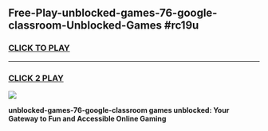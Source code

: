 
## Free-Play-unblocked-games-76-google-classroom-Unblocked-Games #rc19u
<h3>
<a href="https://news.freeplayer.one?title=unblocked-games-76-google-classroom&ref=8M">CLICK TO PLAY</a></h3>
<hr>

<h3>
<a href="https://news.freeplayer.one?title=unblocked-games-76-google-classroom&ref=8M">CLICK 2 PLAY</a>
  
</h3>

<a href="https://news.freeplayer.one?title=unblocked-games-76-google-classroom&ref=8M"><img src="https://clearcache.store/games.png"></a>


**unblocked-games-76-google-classroom games unblocked: Your Gateway to Fun and Accessible Online Gaming**

